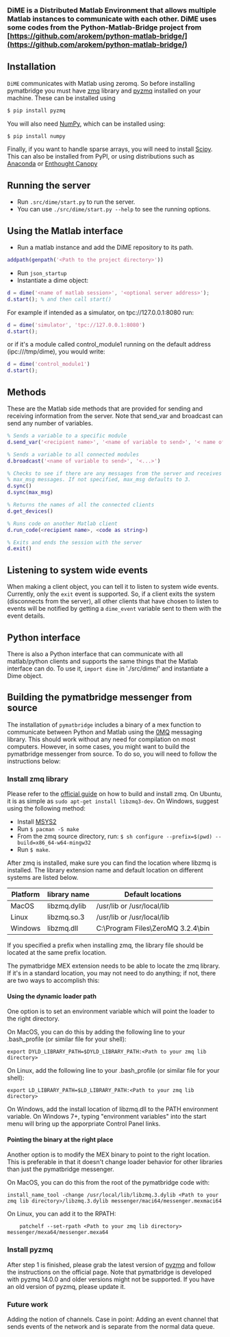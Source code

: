 ### DiME is a Distributed Matlab Environment that allows multiple Matlab instances to communicate with each other. DiME uses some codes from the Python-Matlab-Bridge project from [https://github.com/arokem/python-matlab-bridge/](https://github.com/arokem/python-matlab-bridge/)

## Installation

`DiME` communicates with Matlab using zeromq. So before installing
pymatbridge you must have [zmq](http://zeromq.org/intro:get-the-software)
library and [pyzmq](http://zeromq.org/bindings:python) installed on your
machine. These can be installed using

```python
$ pip install pyzmq
```
You will also need  [NumPy](http://www.numpy.org/), which can be installed
using:

```python
$ pip install numpy
```

Finally, if you want to handle sparse arrays, you will need to install
[Scipy](http://scipy.org/). This can also be installed from PyPI, or using
distributions such as [Anaconda](https://store.continuum.io/cshop/anaconda/) or
[Enthought Canopy](https://store.enthought.com/downloads/)

## Running the server
- Run `.src/dime/start.py` to run the server.
- You can use `./src/dime/start.py --help` to see the running options.


## Using the Matlab interface
- Run a matlab instance and add the DiME repository to its path.
```matlab
addpath(genpath('<Path to the project directory>'))
```
- Run `json_startup`
- Instantiate a dime object:
```matlab
d = dime('<name of matlab session>', '<optional server address>');
d.start(); % and then call start()
```

For example if intended as a simulator, on tpc://127.0.0.1:8080 run:
```matlab
d = dime('simulator', 'tpc://127.0.0.1:8080')
d.start();
```

or if it's a module called control_module1 running on the default address (ipc:///tmp/dime), you would write:
```matlab
d = dime('control_module1')
d.start();
```

## Methods
These are the Matlab side methods that are provided for sending and receiving information from the server. Note that send_var and broadcast can send any number of variables.
```matlab
% Sends a variable to a specific module
d.send_var('<recipient name>', '<name of variable to send>', '< name of second variable to send>', '<...>')
```

```matlab
% Sends a variable to all connected modules
d.broadcast('<name of variable to send>', '<...>')
```

```matlab
% Checks to see if there are any messages from the server and receives up to
% max_msg messages. If not specified, max_msg defaults to 3.
d.sync()
d.sync(max_msg)
```

```matlab
% Returns the names of all the connected clients
d.get_devices()
```

```matlab
% Runs code on another Matlab client
d.run_code(<recipient name>, <code as string>)
```

```matlab
% Exits and ends the session with the server
d.exit()
```

## Listening to system wide events
When making a client object, you can tell it to listen to system wide events. Currently, only the `exit` event is supported. So, if a client exits the system (disconnects from the server), all other clients that have chosen to listen to events will be notified by getting a `dime_event` variable sent to them with the event details.

## Python interface
There is also a Python interface that can communicate with all matlab/python clients and supports the same things that the Matlab interface can do.
To use it, `import dime` in './src/dime/' and instantiate a Dime object.

## Building the pymatbridge messenger from source

The installation of `pymatbridge` includes a binary of a mex function to communicate between
Python and Matlab using the [0MQ](http://zeromq.org/) messaging library. This should work
without any need for compilation on most computers. However, in some cases, you might want
to build the pymatbridge messenger from source. To do so, you will need to follow the instructions below:

### Install zmq library
Please refer to the [official guide](http://zeromq.org/intro:get-the-software) on how to
build and install zmq. On Ubuntu, it is as simple as `sudo apt-get install libzmq3-dev`.
On Windows, suggest using the following method:
- Install [MSYS2](http://sourceforge.net/projects/msys2/)
- Run `$ pacman -S make`
- From the zmq source directory, run: `$ sh configure --prefix=$(pwd) --build=x86_64-w64-mingw32`
- Run `$ make`.

After zmq is installed, make sure you can find the location where
libzmq is installed. The library extension name and default location on different systems
are listed below.

| Platform      | library name  | Default locations                 |
| ------------- | ------------- | --------------------------------- |
| MacOS         | libzmq.dylib	| /usr/lib or /usr/local/lib        |
| Linux         | libzmq.so.3	  | /usr/lib or /usr/local/lib        |
| Windows       | libzmq.dll    | C:\Program Files\ZeroMQ 3.2.4\bin |

If you specified a prefix when installing zmq, the library file should be located at the
same prefix location.

The pymatbridge MEX extension needs to be able to locate the zmq library. If it's in a
standard location, you may not need to do anything; if not, there are two ways to
accomplish this:

#### Using the dynamic loader path

One option is to set an environment variable which will point the loader to the right
directory.

On MacOS, you can do this by adding the following line to your .bash_profile (or similar
file for your shell):

	export DYLD_LIBRARY_PATH=$DYLD_LIBRARY_PATH:<Path to your zmq lib directory>

On Linux, add the following line to your .bash_profile (or similar file for your shell):

	export LD_LIBRARY_PATH=$LD_LIBRARY_PATH:<Path to your zmq lib directory>

On Windows, add the install location of libzmq.dll to the PATH environment variable.
On Windows 7+, typing "environment variables" into the start menu will bring up the
apporpriate Control Panel links.

#### Pointing the binary at the right place

Another option is to modify the MEX binary to point to the right location. This is
preferable in that it doesn't change loader behavior for other libraries than just
the pymatbridge messenger.

On MacOS, you can do this from the root of the pymatbridge code with:

	install_name_tool -change /usr/local/lib/libzmq.3.dylib <Path to your zmq lib directory>/libzmq.3.dylib messenger/maci64/messenger.mexmaci64

On Linux, you can add it to the RPATH:

        patchelf --set-rpath <Path to your zmq lib directory> messenger/mexa64/messenger.mexa64

### Install pyzmq
After step 1 is finished, please grab the latest version of
[pyzmq](http://zeromq.org/bindings:python) and follow the instructions on the official
page. Note that pymatbridge is developed with pyzmq 14.0.0 and older versions might not
be supported. If you have an old version of pyzmq, please update it.

### Future work
Adding the notion of channels. Case in point: Adding an event channel that sends events of the network and is separate from the normal data queue.

[1]: https://pypi.python.org/pypi/pymatbridge
